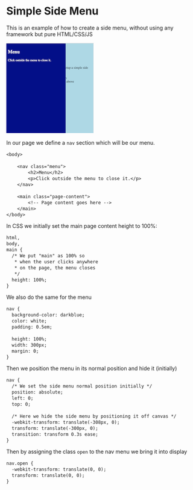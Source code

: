 # Simple Side Menu

This is an example of how to create a side menu, without using any framework but pure HTML/CSS/JS

![](./side-menu-screenshot.png)


In our page we define a `nav` section which will be our menu.

```
<body>

    <nav class="menu">
        <h2>Menu</h2>
        <p>Click outside the menu to close it.</p>
    </nav>

    <main class="page-content">
        <!-- Page content goes here -->
    </main>
</body>
```

In CSS we initially set the main page content height to 100%:
```
html,
body,
main {  
  /* We put "main" as 100% so
   * when the user clicks anywhere
   * on the page, the menu closes
   */
  height: 100%;
}
```

We also do the same for the menu
```
nav {
  background-color: darkblue;
  color: white;
  padding: 0.5em;

  height: 100%;
  width: 300px;
  margin: 0;
}
```

Then we position the menu in its normal position and hide it (initially)
```
nav {
  /* We set the side menu normal position initially */
  position: absolute;
  left: 0;
  top: 0;

  /* Here we hide the side menu by positioning it off canvas */
  -webkit-transform: translate(-308px, 0);
  transform: translate(-300px, 0);
  transition: transform 0.3s ease;
}
```

Then by assigning the class `open` to the nav menu we bring it into display
```
nav.open {
  -webkit-transform: translate(0, 0);
  transform: translate(0, 0);
}
```

